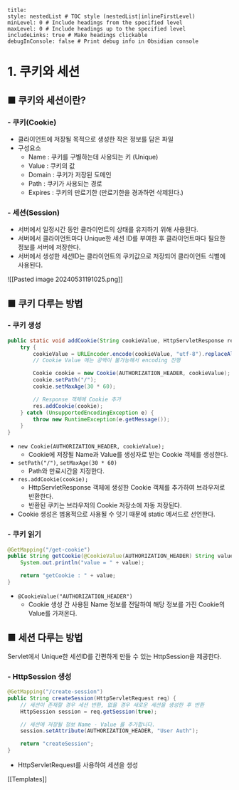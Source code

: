 ```table-of-contents
title: 
style: nestedList # TOC style (nestedList|inlineFirstLevel)
minLevel: 0 # Include headings from the specified level
maxLevel: 0 # Include headings up to the specified level
includeLinks: true # Make headings clickable
debugInConsole: false # Print debug info in Obsidian console
```

# 1. 쿠키와 세션
## ■ 쿠키와 세션이란?

### - 쿠키(Cookie)
- 클라이언트에 저장될 목적으로 생성한 작은 정보를 담은 파일
- 구성요소
	- Name : 쿠키를 구별하는데 사용되는 키 (Unique)
	- Value : 쿠키의 값
	- Domain : 쿠키가 저장된 도메인
	- Path : 쿠키가 사용되는 경로
	- Expires : 쿠키의 만료기한 (만료기한을 경과하면 삭제된다.)

### - 세션(Session)
- 서버에서 일정시간 동안 클라이언트의 상태를 유지하기 위해 사용된다.
- 서버에서 클라이언트마다 Unique한 세션 ID를 부여한 후 클라이언트마다 필요한 정보를 서버에 저장한다.
- 서버에서 생성한 세션ID는 클라이언트의 쿠키값으로 저장되어 클라이언트 식별에 사용된다.

![[Pasted image 20240531191025.png]]

## ■ 쿠키 다루는 방법
### - 쿠키 생성
``` java
public static void addCookie(String cookieValue, HttpServletResponse res) {
    try {
        cookieValue = URLEncoder.encode(cookieValue, "utf-8").replaceAll("\\+", "%20"); 
	    // Cookie Value 에는 공백이 불가능해서 encoding 진행

        Cookie cookie = new Cookie(AUTHORIZATION_HEADER, cookieValue); // Name-Value
        cookie.setPath("/");
        cookie.setMaxAge(30 * 60);

        // Response 객체에 Cookie 추가
        res.addCookie(cookie);
    } catch (UnsupportedEncodingException e) {
        throw new RuntimeException(e.getMessage());
    }
}
```
- `new Cookie(AUTHORIZATION_HEADER, cookieValue);`
	- Cookie에 저장될 Name과 Value를 생성자로 받는 Cookie 객체를 생성한다.
- `setPath("/")`, `setMaxAge(30 * 60)`
	- Path와 만료시간을 지정한다.
- `res.addCookie(cookie);`
	- HttpServletResponse 객체에 생성한 Cookie 객체를 추가하여 브라우저로 반환한다.
	- 반환된 쿠키는 브라우저의 Cookie 저장소에 자동 저장된다.
- Cookie 생성은 범용적으로 사용될 수 잇기 때문에 static 메서드로 선언한다.

### - 쿠키 읽기
``` java
@GetMapping("/get-cookie")
public String getCookie(@CookieValue(AUTHORIZATION_HEADER) String value) {
    System.out.println("value = " + value);

    return "getCookie : " + value;
}
```
- `@CookieValue("AUTHORIZATION_HEADER")`
	- Cookie 생성 간 사용된 Name 정보를 전달하여 해당 정보를 가진 Cookie의 Value를 가져온다.

## ■ 세션 다루는 방법

Servlet에서 Unique한 세션ID를 간편하게 만들 수 있는 HttpSession을 제공한다.
### - HttpSession 생성
``` java
@GetMapping("/create-session")
public String createSession(HttpServletRequest req) {
    // 세션이 존재할 경우 세션 반환, 없을 경우 새로운 세션을 생성한 후 반환
    HttpSession session = req.getSession(true);

    // 세션에 저장될 정보 Name - Value 를 추가합니다.
    session.setAttribute(AUTHORIZATION_HEADER, "User Auth");

    return "createSession";
}
```
- HttpServletRequest를 사용하여 세션을 생성




[[Templates]]

